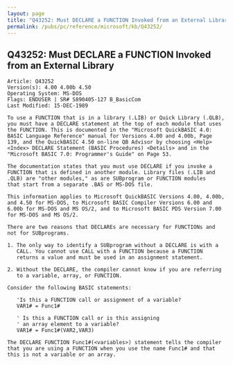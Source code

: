 ```yaml
---
layout: page
title: "Q43252: Must DECLARE a FUNCTION Invoked from an External Library"
permalink: /pubs/pc/reference/microsoft/kb/Q43252/
---
```


## Q43252: Must DECLARE a FUNCTION Invoked from an External Library

	Article: Q43252
	Version(s): 4.00 4.00b 4.50
	Operating System: MS-DOS
	Flags: ENDUSER | SR# S890405-127 B_BasicCom
	Last Modified: 15-DEC-1989
	
	To use a FUNCTION that is in a library (.LIB) or Quick Library (.QLB),
	you must have a DECLARE statement at the top of each module that uses
	the FUNCTION. This is documented in the "Microsoft QuickBASIC 4.0:
	BASIC Language Reference" manual for Versions 4.00 and 4.00b, Page
	139, and the QuickBASIC 4.50 on-line QB Advisor by choosing <Help>
	<Index> DECLARE Statement (BASIC Procedures) <Details> and in the
	"Microsoft BASIC 7.0: Programmer's Guide" on Page 53.
	
	The documentation states that you must use DECLARE if you invoke a
	FUNCTION that is defined in another module. Library files (.LIB and
	.QLB) are "other modules," as are SUBprogram or FUNCTION modules
	that start from a separate .BAS or MS-DOS file.
	
	This information applies to Microsoft QuickBASIC Versions 4.00, 4.00b,
	and 4.50 for MS-DOS, to Microsoft BASIC Compiler Versions 6.00 and
	6.00b for MS-DOS and MS OS/2, and to Microsoft BASIC PDS Version 7.00
	for MS-DOS and MS OS/2.
	
	There are two reasons that DECLAREs are necessary for FUNCTIONs and
	not for SUBprograms.
	
	1. The only way to identify a SUBprogram without a DECLARE is with a
	   CALL. You cannot use CALL with a FUNCTION because a FUNCTION
	   returns a value and must be used in an assignment statement.
	
	2. Without the DECLARE, the compiler cannot know if you are referring
	   to a variable, array, or FUNCTION.
	
	Consider the following BASIC statements:
	
	   'Is this a FUNCTION call or assignment of a variable?
	   VAR1# = Func1#
	
	   ' Is this a FUNCTION call or is this assigning
	   ' an array element to a variable?
	   VAR1# = Func1#(VAR2,VAR3)
	
	The DECLARE FUNCTION Func1#(<variables>) statement tells the compiler
	that you are using a FUNCTION when you use the name Func1# and that
	this is not a variable or an array.

